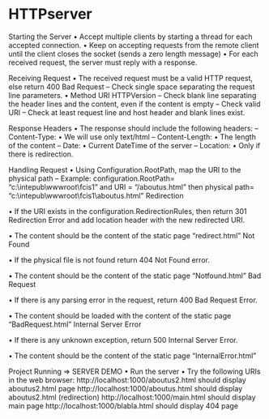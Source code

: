 # HTTPserver

Starting the Server
• Accept multiple clients by starting a thread for 
each accepted connection.
• Keep on accepting requests from the remote 
client until the client closes the socket (sends 
a zero length message)
• For each received request, the server must 
reply with a response.



Receiving Request
• The received request must be a valid HTTP 
request, else return 400 Bad Request
– Check single space separating the request line 
parameters.
• Method URI HTTPVersion
– Check blank line separating the header lines and 
the content, even if the content is empty
– Check valid URI
– Check at least request line and host header and 
blank lines exist.



Response Headers
• The response should include the following 
headers:
– Content-Type:
• We will use only text/html
– Content-Length:
• The length of the content
– Date:
• Current DateTime of the server
– Location:
• Only if there is redirection.



Handling Request
• Using Configuration.RootPath, map the URI to 
the physical path
– Example: configuration.RootPath= 
“c:\intepub\wwwroot\fcis1” and URI = 
“/aboutus.html” then physical path= 
“c:\intepub\wwwroot\fcis1\aboutus.html”
Redirection



• If the URI exists in the 
configuration.RedirectionRules, then return 
301 Redirection Error and add location header 
with the new redirected URI.

• The content should be the content of the 
static page “redirect.html”
Not Found

• If the physical file is not found return 404 Not 
Found error.

• The content should be the content of the 
static page “Notfound.html”
Bad Request

• If there is any parsing error in the request, 
return 400 Bad Request Error.

• The content should be loaded with the 
content of the static page “BadRequest.html”
Internal Server Error

• If there is any unknown exception, return 500 
Internal Server Error.

• The content should be the content of the 
static page “InternalError.html”



Project Running => SERVER DEMO
• Run the server
• Try the following URIs in the web browser:
http://localhost:1000/aboutus2.html
should display aboutus2.html page
http://localhost:1000/aboutus.html
should display aboutus2.html (redirection)
http://localhost:1000/main.html
should display main page
http://localhost:1000/blabla.html
should display 404 page
